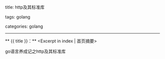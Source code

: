 title: http及其标准库

tags: golang

categories: golang

---

** {{ title }}：** <Excerpt in index | 首页摘要>

go语言养成记之http及其标准库

<!-- more -->